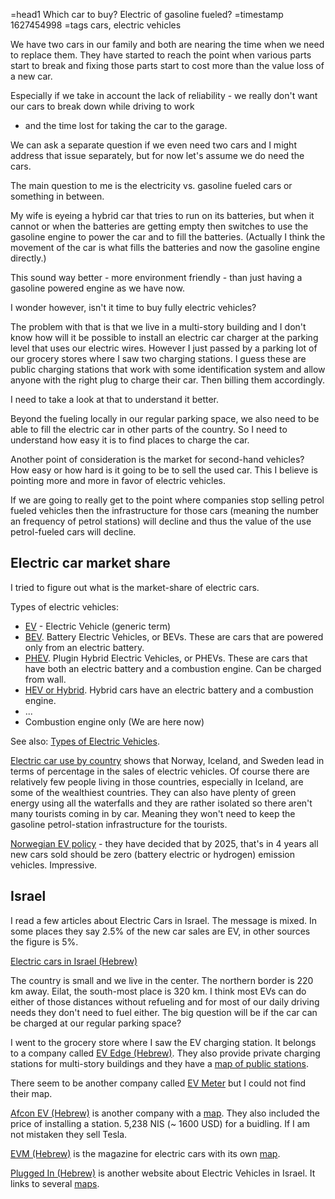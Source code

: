 =head1 Which car to buy? Electric of gasoline fueled?
=timestamp 1627454998
=tags cars, electric vehicles

We have two cars in our family and both are nearing the time when we need to replace them.
They have started to reach the point when various parts start to break and fixing those parts start to cost more
than the value loss of a new car.

Especially if we take in account the lack of reliability - we really don't want our cars to break down while driving to work
- and the time lost for taking the car to the garage.

We can ask a separate question if we even need two cars and I might address that issue separately, but for now let's assume we
do need the cars.

The main question to me is the electricity vs. gasoline fueled cars or something in between.

My wife is eyeing a hybrid car that tries to run on its batteries, but when it cannot or when the batteries are getting empty
then switches to use the gasoline engine to power the car and to fill the batteries. (Actually I think the movement of the
car is what fills the batteries and now the gasoline engine directly.)

This sound way better - more environment friendly - than just having a gasoline powered engine as we have now.

I wonder however, isn't it time to buy fully electric vehicles?

The problem with that is that we live in a multi-story building and I don't know how will it be possible to install
an electric car charger at the parking level that uses our electric wires. However I just passed by a parking lot of
our grocery stores where I saw two charging stations. I guess these are public charging stations that work with some
identification system and allow anyone with the right plug to charge their car. Then billing them accordingly.

I need to take a look at that to understand it better.

Beyond the fueling locally in our regular parking space, we also need to be able to fill the electric
car in other parts of the country. So I need to understand how easy it is to find places to charge the car.

Another point of consideration is the market for second-hand vehicles? How easy or how hard is it going to be
to sell the used car. This I believe is pointing more and more in favor of electric vehicles.

If we are going to really get to the point where companies stop selling petrol fueled vehicles then the infrastructure for those
cars (meaning the number an frequency of petrol stations) will decline and thus the value of the use petrol-fueled cars
will decline.


## Electric car market share

I tried to figure out what is the market-share of electric cars.

Types of electric vehicles:

* [EV](https://en.wikipedia.org/wiki/Electric_vehicle) - Electric Vehicle (generic term)
* [BEV](https://en.wikipedia.org/wiki/Battery_electric_vehicle). Battery Electric Vehicles, or BEVs. These are cars that are powered only from an electric battery.
* [PHEV](https://en.wikipedia.org/wiki/Plug-in_hybrid). Plugin Hybrid Electric Vehicles, or PHEVs. These are cars that have both an electric battery and a combustion engine. Can be charged from wall.
* [HEV or Hybrid](https://en.wikipedia.org/wiki/Hybrid_electric_vehicle). Hybrid cars have an electric battery and a combustion engine.
* ...
* Combustion engine only (We are here now)

See also: [Types of Electric Vehicles](https://www.evgo.com/ev-drivers/types-of-evs/).

[Electric car use by country](https://en.wikipedia.org/wiki/Electric_car_use_by_country) shows that Norway, Iceland, and Sweden
lead in terms of percentage in the sales of electric vehicles. Of course there are relatively few people living in those countries,
especially in Iceland, are some of the wealthiest countries. They can also have plenty of green energy using all the waterfalls
and they are rather isolated so there aren't many tourists coming in by car. Meaning they won't need to keep
the gasoline petrol-station infrastructure for the tourists.


[Norwegian EV policy](https://elbil.no/english/norwegian-ev-policy/) - they have decided that by 2025, that's in 4 years
all new cars sold should be zero (battery electric or hydrogen) emission vehicles. Impressive.


## Israel

I read a few articles about Electric Cars in Israel. The message is mixed. In some places they say 2.5% of the new car sales are EV, in other
sources the figure is 5%.

[Electric cars in Israel (Hebrew)](https://www.evm.co.il/%D7%A8%D7%9B%D7%91-%D7%97%D7%A9%D7%9E%D7%9C%D7%99-%D7%91%D7%99%D7%A9%D7%A8%D7%90%D7%9C/)

The country is small and we live in the center. The northern border is 220 km away. Eilat, the south-most place is 320 km.
I think most EVs can do either of those distances without refueling and for most of our daily driving needs they don't need
to fuel either. The big question will be if the car can be charged at our regular parking space?

I went to the grocery store where I saw the EV charging station. It belongs to a company called
[EV Edge (Hebrew)](https://evedge.co.il/). They also provide private charging stations for multi-story buildings and
they have a [map of public stations](https://evedge.co.il/%d7%a8%d7%a9%d7%aa-%d7%a2%d7%9e%d7%93%d7%95%d7%aa/).

There seem to be another company called [EV Meter](https://www.evmeter.com/) but I could not find their map.

[Afcon EV (Hebrew)](https://www.afconev.co.il/) is another company with a
[map](https://www.afconev.co.il/%D7%9E%D7%A6%D7%90-%D7%A2%D7%9E%D7%93%D7%AA-%D7%98%D7%A2%D7%99%D7%A0%D7%94/).
They also included the price of installing a station. 5,238 NIS (~ 1600 USD) for a buidling. If I am not mistaken they
sell Tesla.



[EVM (Hebrew)](https://www.evm.co.il/) is the magazine for electric cars with its own
[map](https://www.evm.co.il/%D7%9E%D7%A4%D7%AA-%D7%A2%D7%9E%D7%93%D7%95%D7%AA-%D7%98%D7%A2%D7%99%D7%A0%D7%94-%D7%9C%D7%A8%D7%9B%D7%91-%D7%97%D7%A9%D7%9E%D7%9C%D7%99/).

[Plugged In (Hebrew)](https://www.plugged-in.co.il/) is another website about Electric Vehicles in Israel.
It links to several [maps](https://www.plugged-in.co.il/charging-point-map/).



